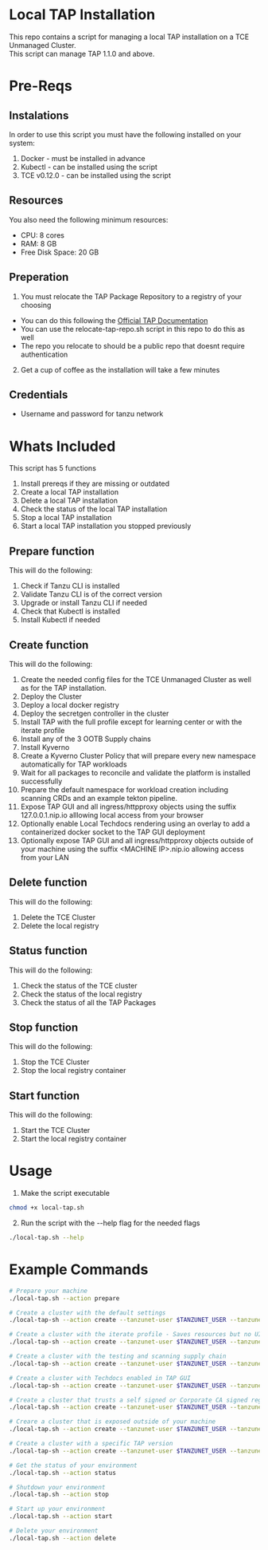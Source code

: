 # Local TAP Installation
This repo contains a script for managing a local TAP installation on a TCE Unmanaged Cluster.  
This script can manage TAP 1.1.0 and above.
  
# Pre-Reqs

## Instalations
In order to use this script you must have the following installed on your system:
1. Docker - must be installed in advance
2. Kubectl - can be installed using the script
4. TCE v0.12.0 - can be installed using the script
  
## Resources
You also need the following minimum resources:
* CPU: 8 cores
* RAM: 8 GB
* Free Disk Space: 20 GB
  
## Preperation
1. You must relocate the TAP Package Repository to a registry of your choosing
* You can do this following the [Official TAP Documentation](https://docs.vmware.com/en/Tanzu-Application-Platform/1.1/tap/GUID-install.html#relocate-images-to-a-registry-0)
* You can use the relocate-tap-repo.sh script in this repo to do this as well
* The repo you relocate to should be a public repo that doesnt require authentication
  
2. Get a cup of coffee as the installation will take a few minutes  
  
## Credentials
* Username and password for tanzu network
  
# Whats Included
This script has 5 functions
1. Install prereqs if they are missing or outdated
1. Create a local TAP installation
2. Delete a local TAP installation
3. Check the status of the local TAP installation
4. Stop a local TAP installation
5. Start a local TAP installation you stopped previously
  
## Prepare function
This will do the following:
1. Check if Tanzu CLI is installed
2. Validate Tanzu CLI is of the correct version
3. Upgrade or install Tanzu CLI if needed
4. Check that Kubectl is installed
5. Install Kubectl if needed
  
## Create function
This will do the following:
1. Create the needed config files for the TCE Unmanaged Cluster as well as for the TAP installation.
2. Deploy the Cluster
3. Deploy a local docker registry
4. Deploy the secretgen controller in the cluster
5. Install TAP with the full profile except for learning center or with the iterate profile
6. Install any of the 3 OOTB Supply chains
7. Install Kyverno
8. Create a Kyverno Cluster Policy that will prepare every new namespace automatically for TAP workloads
9. Wait for all packages to reconcile and validate the platform is installed successfully
10. Prepare the default namespace for workload creation including scanning CRDs and an example tekton pipeline.
11. Expose TAP GUI and all ingress/httpproxy objects using the suffix 127.0.0.1.nip.io alllowing local access from your browser
12. Optionally enable Local Techdocs rendering using an overlay to add a containerized docker socket to the TAP GUI deployment
13. Optionally expose TAP GUI and all ingress/httpproxy objects outside of your machine using the suffix \<MACHINE IP\>.nip.io allowing access from your LAN
  
## Delete function
This will do the following:
1. Delete the TCE Cluster
2. Delete the local registry

## Status function
This will do the following:
1. Check the status of the TCE cluster
2. Check the status of the local registry
3. Check the status of all the TAP Packages
  
## Stop function
This will do the following:
1. Stop the TCE Cluster
2. Stop the local registry container

## Start function
This will do the following:
1. Start the TCE Cluster
2. Start the local registry container
  
# Usage
1. Make the script executable
```bash
chmod +x local-tap.sh
```  
2. Run the script with the --help flag for the needed flags
```bash
./local-tap.sh --help
```

# Example Commands
```bash
# Prepare your machine
./local-tap.sh --action prepare

# Create a cluster with the default settings
./local-tap-sh --action create --tanzunet-user $TANZUNET_USER --tanzunet-password $TANZUNET_PASSWORD --tap-package-repo-url $TAP_REPO

# Create a cluster with the iterate profile - Saves resources but no UI or security tooling
./local-tap-sh --action create --tanzunet-user $TANZUNET_USER --tanzunet-password $TANZUNET_PASSWORD --tap-package-repo-url $TAP_REPO --tap-profile iterate

# Create a cluster with the testing and scanning supply chain
./local-tap-sh --action create --tanzunet-user $TANZUNET_USER --tanzunet-password $TANZUNET_PASSWORD --tap-package-repo-url $TAP_REPO --supply-chain testing_scanning  

# Create a cluster with Techdocs enabled in TAP GUI
./local-tap-sh --action create --tanzunet-user $TANZUNET_USER --tanzunet-password $TANZUNET_PASSWORD --tap-package-repo-url $TAP_REPO --enable-techdocs yes

# Create a cluster that trusts a self signed or Corporate CA signed registry for packages and images 
./local-tap.sh --action create --tanzunet-user $TANZUNET_USER --tanzunet-password $TANZUNET_PASSWORD --tap-package-repo-url $TAP_REPO --ca-file-path /path/to/your/ca.crt

# Creare a cluster that is exposed outside of your machine
./local-tap.sh --action create --tanzunet-user $TANZUNET_USER --tanzunet-password $TANZUNET_PASSWORD --tap-package-repo-url $TAP_REPO --enable-remote-access yes --ip-address $YOUR_MACHINES_IP_ADDRESS

# Create a cluster with a specific TAP version
./local-tap-sh --action create --tanzunet-user $TANZUNET_USER --tanzunet-password $TANZUNET_PASSWORD --tap-package-repo-url $TAP_REPO --tap-version $TAP_VERSION

# Get the status of your environment
./local-tap.sh --action status

# Shutdown your environment
./local-tap.sh --action stop

# Start up your environment
./local-tap.sh --action start

# Delete your environment
./local-tap.sh --action delete
```
